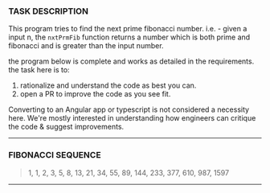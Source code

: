 ### TASK DESCRIPTION

This program tries to find the next prime fibonacci number.
i.e. - given a input n, the `nxtPrmFib` function returns a number which is both prime and fibonacci and is greater than the input number.

the program below is complete and works as detailed in the requirements.
the task here is to:

1. rationalize and understand the code as best you can.
2. open a PR to improve the code as you see fit.

Converting to an Angular app or typescript is not considered a necessity here.
We're mostly interested in understanding how engineers can critique the code & suggest improvements.

---

### FIBONACCI SEQUENCE

> 1, 1, 2, 3, 5, 8, 13, 21, 34, 55, 89, 144, 233, 377, 610, 987, 1597

---